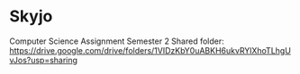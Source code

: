 # Skyjo
Computer Science Assignment Semester 2
Shared folder: https://drive.google.com/drive/folders/1VIDzKbY0uABKH6ukvRYlXhoTLhgUvJos?usp=sharing
